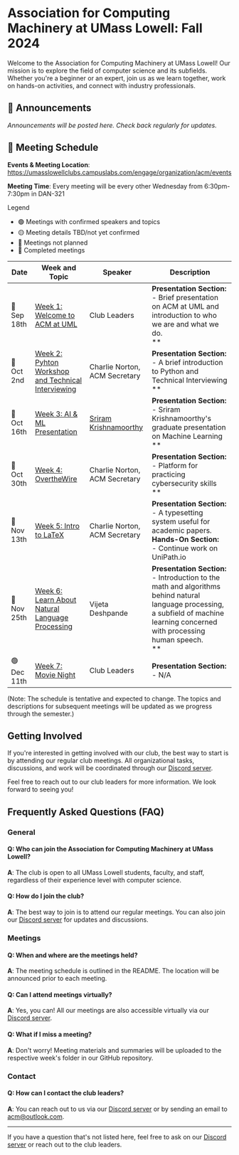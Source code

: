 # Association for Computing Machinery at UMass Lowell: Fall 2024

Welcome to the Association for Computing Machinery at UMass Lowell! Our mission is to explore the field of computer science and its subfields. Whether you're a beginner or an expert, join us as we learn together, work on hands-on activities, and connect with industry professionals.

## :loudspeaker: Announcements 

*Announcements will be posted here. Check back regularly for updates.*

## :calendar: Meeting Schedule

**Events & Meeting Location**: https://umasslowellclubs.campuslabs.com/engage/organization/acm/events

**Meeting Time**: Every meeting will be every other Wednesday from 6:30pm-7:30pm in DAN-321


Legend
- 🟢 Meetings with confirmed speakers and topics
- 🟡 Meeting details TBD/not yet confirmed
- 🔴 Meetings not planned
- 🔵 Completed meetings

| Date        | Week and Topic                | Speaker      | Description  |
|-------------|-------------------------------|--------------|--------------|
| 🔵 Sep 18th   | [Week 1: Welcome to ACM at UML]()   | Club Leaders          | **Presentation Section:**<br>- Brief presentation on ACM at UML and introduction to who we are and what we do.<br>** |
| 🔵 Oct 2nd   | [Week 2: Pyhton Workshop and Technical Interviewing]()   | Charlie Norton, ACM Secretary          | **Presentation Section:**<br>- A brief introduction to Python and Technical Interviewing<br>** |
| 🔵 Oct 16th    | [Week 3: AI & ML Presentation]()   | [Sriram Krishnamoorthy]()          | **Presentation Section:**<br>- Sriram Krishnamoorthy's graduate presentation on Machine Learning <br>** |
| 🔵 Oct 30th    | [Week 4: OvertheWire]()   | Charlie Norton, ACM Secretary          | **Presentation Section:**<br>- Platform for practicing cybersecurity skills<br>** |
| 🔵 Nov 13th   | [Week 5: Intro to LaTeX]()   | Charlie Norton, ACM Secretary          | **Presentation Section:**<br>- A typesetting system useful for academic papers.<br>**Hands-On Section:**<br>- Continue work on UniPath.io |
| 🔵 Nov 25th   | [Week 6: Learn About Natural Language Processing]()   | Vijeta Deshpande        | **Presentation Section:**<br>- Introduction to the math and algorithms behind natural language processing, a subfield of machine learning concerned with processing human speech. <br>**|
| 🟢 Dec 11th   | [Week 7: Movie Night]()   | Club Leaders         | **Presentation Section:**<br>- N/A <br> |


(Note: The schedule is tentative and expected to change. The topics and descriptions for subsequent meetings will be updated as we progress through the semester.)


## Getting Involved

If you're interested in getting involved with our club, the best way to start is by attending our regular club meetings. All organizational tasks, discussions, and work will be coordinated through our [Discord server](https://discord.gg/rN7YZQuKTq).

Feel free to reach out to our club leaders for more information. We look forward to seeing you!

## Frequently Asked Questions (FAQ)

### General

#### Q: Who can join the Association for Computing Machinery at UMass Lowell?
**A**: The club is open to all UMass Lowell students, faculty, and staff, regardless of their experience level with computer science.

#### Q: How do I join the club?
**A**: The best way to join is to attend our regular meetings. You can also join our [Discord server](https://discord.gg/rN7YZQuKTq) for updates and discussions.

### Meetings

#### Q: When and where are the meetings held?
**A**: The meeting schedule is outlined in the README. The location will be announced prior to each meeting.

#### Q: Can I attend meetings virtually?
**A**: Yes, you can! All our meetings are also accessible virtually via our [Discord server](https://discord.gg/rN7YZQuKTq).

#### Q: What if I miss a meeting?
**A**: Don't worry! Meeting materials and summaries will be uploaded to the respective week's folder in our GitHub repository.

### Contact

#### Q: How can I contact the club leaders?
**A**: You can reach out to us via our [Discord server](https://discord.gg/rN7YZQuKTq) or by sending an email to [acm@outlook.com](mailto:acm@outlook.com).

---

If you have a question that's not listed here, feel free to ask on our [Discord server](https://discord.gg/rN7YZQuKTq) or reach out to the club leaders.
